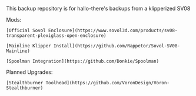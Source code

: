 This backup repository is for hallo-there's backups from a klipperized SV08

Mods:

	[Official Sovol Enclosure](https://www.sovol3d.com/products/sv08-transparent-plexiglass-open-enclosure)

	[Mainline Klipper Install](https://github.com/Rappetor/Sovol-SV08-Mainline)

	[Spoolman Integration](https://github.com/Donkie/Spoolman)

Planned Upgrades:

	[Stealthburner Toolhead](https://github.com/VoronDesign/Voron-Stealthburner)

